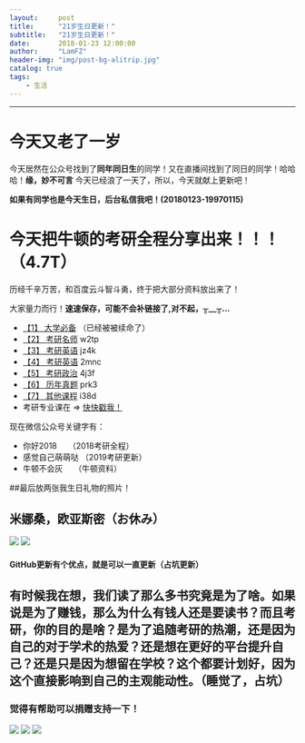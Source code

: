 ```yaml
---
layout:     post
title:      "21岁生日更新！"
subtitle:   "21岁生日更新！"
date:       2018-01-23 12:00:00
author:     "LamFZ"
header-img: "img/post-bg-alitrip.jpg"
catalog: true
tags:
    - 生活
---
```


-------

# 今天又老了一岁
今天居然在公众号找到了**同年同日生**的同学！又在直播间找到了同日的同学！哈哈哈！**缘，妙不可言**
今天已经浪了一天了，所以，今天就献上更新吧！

**如果有同学也是今天生日，后台私信我吧！(20180123-19970115)**

# 今天把牛顿的考研全程分享出来！！！（4.7T）
历经千辛万苦，和百度云斗智斗勇，终于把大部分资料放出来了！

大家量力而行！**速速保存，可能不会补链接了,对不起，╥﹏╥...**

* [【1】 大学必备](https://pan.baidu.com/s/1dHjLgGx) （已经被被续命了）
* [【2】 考研名师](https://pan.baidu.com/s/1pMAoRmN)  w2tp
* [【3】 考研英语](https://pan.baidu.com/s/1c3f3iTU)  jz4k
* [【4】 考研英语](https://pan.baidu.com/s/1dGUSaat)  2mnc
* [【5】 考研政治](https://pan.baidu.com/s/1hud9vQs)  4j3f
* [【6】 历年真题](https://pan.baidu.com/s/1dFRTWo5)  prk3
* [【7】 其他课程](https://pan.baidu.com/s/1dFYF6Tj)  i38d
* 考研专业课在 => [快快戳我！](https://st.im/mjTj)

现在微信公众号关键字有：
* 你好2018     （2018考研全程）
* 感觉自己萌萌哒 （2019考研更新）
* 牛顿不会灰     （牛顿资料）

##最后放两张我生日礼物的照片！
## 米娜桑，欧亚斯密（お休み）
![](http://ww4.sinaimg.cn/large/0060lm7Tly1fnqyyazijxj313e0tkb2a.jpg)
![](http://ww3.sinaimg.cn/large/0060lm7Tly1fnqyy35l3jj313e0tku0x.jpg)

#### GitHub更新有个优点，就是可以一直更新（占坑更新）
有时候我在想，我们读了那么多书究竟是为了啥。如果说是为了赚钱，那么为什么有钱人还是要读书？而且考研，你的目的是啥？是为了追随考研的热潮，还是因为自己的对于学术的热爱？还是想在更好的平台提升自己？还是只是因为想留在学校？这个都要计划好，因为这个直接影响到自己的主观能动性。（睡觉了，占坑）
----------------
### 觉得有帮助可以捐赠支持一下！
![](https://timgsa.baidu.com/timg?image&quality=80&size=b9999_10000&sec=1514739195444&di=773936890dfe86fcf8a25b3db2384433&imgtype=0&src=http%3A%2F%2Fi.zeze.com%2Fattachment%2Fforum%2F201603%2F26%2F104839u04ctdk924k8pbdb.jpeg)
![](http://ww3.sinaimg.cn/large/0060lm7Tly1fnn9mknteij31kg0w3twx.jpg)
![](http://ww4.sinaimg.cn/large/0060lm7Tly1fn0b1zneraj30iz0lj75q.jpg)




